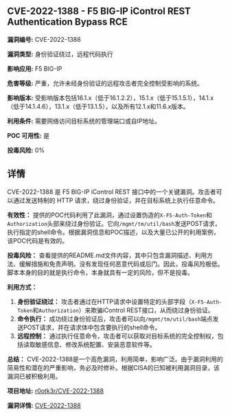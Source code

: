 ## CVE-2022-1388 - F5 BIG-IP iControl REST Authentication Bypass RCE

**漏洞编号:** CVE-2022-1388

**漏洞类型:** 身份验证绕过，远程代码执行

**影响应用:** F5 BIG-IP

**危害等级:** 严重，允许未经身份验证的远程攻击者完全控制受影响的系统。

**影响版本:** 受影响版本包括16.1.x（低于16.1.2.2），15.1.x（低于15.1.5.1），14.1.x（低于14.1.4.6），13.1.x（低于13.1.5），以及所有12.1.x和11.6.x版本。

**利用条件:** 需要网络访问目标系统的管理端口或自IP地址。

**POC 可用性:** 是

**投毒风险:** 0%

## 详情

CVE-2022-1388 是 F5 BIG-IP iControl REST 接口中的一个关键漏洞。攻击者可以通过发送特制的 HTTP 请求，绕过身份验证，并在目标系统上执行任意命令。

**有效性：**
提供的POC代码利用了此漏洞，通过设置伪造的`X-F5-Auth-Token`和`Authorization`头部来绕过身份验证。它向`/mgmt/tm/util/bash`发送POST请求，执行指定的shell命令。根据漏洞信息和POC描述，以及大量已公开的利用案例，该POC代码是有效的。

**投毒风险：**
查看提供的README.md文件内容，其中只包含漏洞描述、利用方法、缓解措施和免责声明。没有发现任何恶意代码或后门。因此，投毒风险极低。脚本本身的目的就是执行命令，本身就具有一定的风险，但不是投毒。

**利用方式：**
1.  **身份验证绕过：** 攻击者通过在HTTP请求中设置特定的头部字段（`X-F5-Auth-Token`和`Authorization`）来欺骗iControl REST接口，从而绕过身份验证。
2.  **命令执行：** 成功绕过身份验证后，攻击者可以向`/mgmt/tm/util/bash`端点发送POST请求，并在请求体中包含要执行的shell命令。
3.  **远程控制：** 通过执行任意命令，攻击者可以获取对目标系统的完全控制权，包括读取敏感信息、修改系统配置、安装恶意软件等。

**总结：**
CVE-2022-1388是一个高危漏洞，利用简单，影响广泛。由于漏洞利用的简易性和潜在的严重影响，务必及时修补。根据CISA的已知被利用漏洞目录，该漏洞已被积极利用。

**项目地址:** [r0otk3r/CVE-2022-1388](https://github.com/r0otk3r/CVE-2022-1388)

**漏洞详情:** [CVE-2022-1388](https://nvd.nist.gov/vuln/detail/CVE-2022-1388)